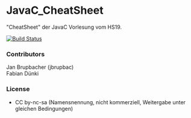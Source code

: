 # JavaC_CheatSheet

"CheatSheet" der JavaC Vorlesung vom HS19.

[![Build Status](https://travis-ci.org/HSR-Stud/PredMod.svg?branch=master)](https://travis-ci.org/HSR-Stud/PredMod)

    
### Contributors
Jan Brupbacher (jbrupbac)\
Fabian Dünki

### License
- CC by-nc-sa (Namensnennung, nicht kommerziell, Weitergabe unter gleichen Bedingungen)
